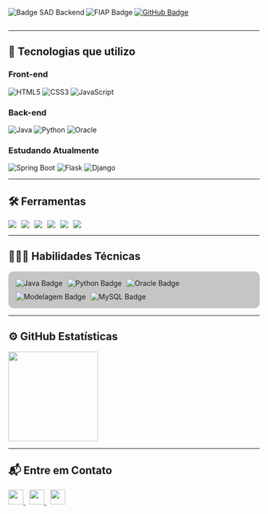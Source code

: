 <div style="display: flex; gap: 15px; align-items: center; flex-wrap: nowrap;">

<p align="left">
  <img src="https://img.shields.io/badge/Systems%20Analysis%20and%20Development-(Back--End)-8A2BE2?style=flat&logo=code&logoColor=white" alt="Badge SAD Backend" />
  <img src="https://img.shields.io/badge/Graduação-FIAP%202023–2025-%23DB7093?style=flat&logo=graduation-cap&logoColor=white" alt="FIAP Badge" />
  <a href="https://github.com/MariaEduardaCiarini" target="_blank" rel="noopener noreferrer">
    <img src="https://img.shields.io/badge/GitHub-MariaEduardaCiarini-181717?style=flat&logo=github&logoColor=white" alt="GitHub Badge" />
  </a>
</p>

</div>

---

## 🚀 Tecnologias que utilizo

### Front-end
![HTML5](https://img.shields.io/badge/HTML5-%23E34F26.svg?style=flat&logo=html5&logoColor=white)
![CSS3](https://img.shields.io/badge/CSS3-%231572B6.svg?style=flat&logo=css3&logoColor=white)
![JavaScript](https://img.shields.io/badge/JavaScript-%23F7DF1E.svg?style=flat&logo=javascript&logoColor=black)

### Back-end
![Java](https://img.shields.io/badge/Java-%23ED8B00.svg?style=flat&logo=java&logoColor=white)
![Python](https://img.shields.io/badge/Python-%233776AB.svg?style=flat&logo=python&logoColor=white)
![Oracle](https://img.shields.io/badge/Oracle-%23F80000.svg?style=flat&logo=oracle&logoColor=white)

### Estudando Atualmente
![Spring Boot](https://img.shields.io/badge/Spring_Boot-%236DB33F.svg?style=flat&logo=spring-boot&logoColor=white)
![Flask](https://img.shields.io/badge/Flask-%23000.svg?style=flat&logo=flask&logoColor=white)
![Django](https://img.shields.io/badge/Django-%23092E20.svg?style=flat&logo=django&logoColor=white)


---

## 🛠️ Ferramentas

<div style="display: flex; flex-wrap: wrap; gap: 10px;">

  <img src="https://img.shields.io/badge/Git-F05032.svg?style=flat&logo=git&logoColor=white" />
  <img src="https://img.shields.io/badge/Figma-F24E1E.svg?style=flat&logo=figma&logoColor=white" />
  <img src="https://img.shields.io/badge/Postman-FF6C37.svg?style=flat&logo=postman&logoColor=white" />
  <img src="https://img.shields.io/badge/Insomnia-4000BF.svg?style=flat&logo=insomnia&logoColor=white" />
  <img src="https://img.shields.io/badge/BrModelo-4B8BBE.svg?style=flat&logo=sqlite&logoColor=white" />
  <img src="https://img.shields.io/badge/Astah%20UML-222222.svg?style=flat&logo=uml&logoColor=white" />

</div>

---
## 👩🏽‍💻 Habilidades Técnicas

<div align="left" style="display: flex; flex-wrap: wrap; justify-content: flex-start; align-items: center; gap: 10px; background-color: #55555555; padding: 15px; border-radius: 10px;">

  <!-- Java -->
  <img src="https://img.shields.io/badge/Java-%23ED8B00.svg?style=flat&logo=java&logoColor=white" alt="Java Badge">

  <!-- Python -->
  <img src="https://img.shields.io/badge/Python-%233776AB.svg?style=flat&logo=python&logoColor=white" alt="Python Badge">

  <!-- Oracle PL/SQL -->
  <img src="https://img.shields.io/badge/Oracle%20PL%2FSQL-%23F80000.svg?style=flat&logo=oracle&logoColor=white" alt="Oracle Badge">

  <!-- Modelagem de Dados -->
  <img src="https://img.shields.io/badge/Modelagem%20de%20Dados-4B8BBE.svg?style=flat&logo=datagrip&logoColor=white" alt="Modelagem Badge">

  <!-- MySQL -->
  <img src="https://img.shields.io/badge/MySQL-4479A1.svg?style=flat&logo=mysql&logoColor=white" alt="MySQL Badge">


</div>

---

## ⚙️ GitHub Estatísticas

<a href="https://github.com/MariaEduarda-Ciarini">
  <img height="180em" src="https://github-readme-stats.vercel.app/api?username=MariaEduarda-Ciarini&show_icons=true&theme=radical&count_private=true&bg_color=11191f33&title_color=DB7093&text_color=2E8B57&icon_color=FFFF00&border_color=000000" />
</a>

---

## 📬 Entre em Contato

<a href="mailto:dudaciarinii@gmail.com" target="_blank">
  <img src="https://img.shields.io/badge/Gmail-D14836?style=flat&logo=gmail&logoColor=white" height="30px" />
</a>
&nbsp;
<a href="https://www.linkedin.com/in/maria-eduarda-ciarini-b97ab6270/" target="_blank">
  <img src="https://img.shields.io/badge/LinkedIn-%230077B5.svg?style=flat&logo=linkedin&logoColor=white" height="30px" />
</a>
&nbsp;
<a href="https://discord.com/channels/@Maria%20Eduarda%20Ciarini" target="_blank">
  <img src="https://img.shields.io/badge/Discord-%235865F2.svg?style=flat&logo=discord&logoColor=white" height="30px" />
</a>
